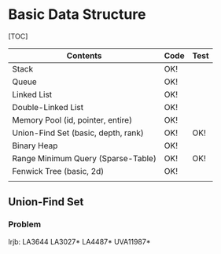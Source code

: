 # Basic Data Structure



[TOC]

| Contents                            | Code | Test |
| ----------------------------------- | ---- | ---- |
| Stack                               | OK!  |      |
| Queue                               | OK!  |      |
| Linked List                         | OK!  |      |
| Double-Linked List                  | OK!  |      |
| Memory Pool (id, pointer, entire)   | OK!  |      |
| Union-Find Set (basic, depth, rank) | OK!  | OK!  |
| Binary Heap                         | OK!  |      |
| Range Minimum Query (Sparse-Table)  | OK!  | OK!  |
| Fenwick Tree (basic, 2d)            | OK!  |      |
|                                     |      |      |



## Union-Find Set 

### Problem

lrjb: LA3644 LA3027* LA4487* UVA11987* 